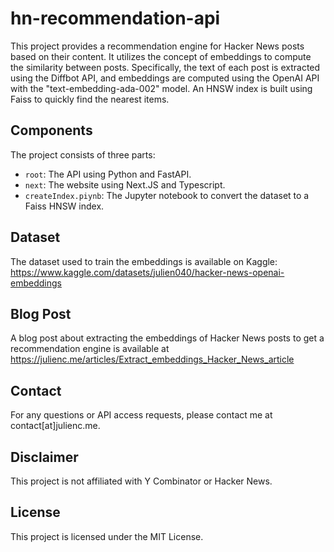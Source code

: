 # hn-recommendation-api

This project provides a recommendation engine for Hacker News posts based on their content. It utilizes the concept of embeddings to compute the similarity between posts. Specifically, the text of each post is extracted using the Diffbot API, and embeddings are computed using the OpenAI API with the "text-embedding-ada-002" model. An HNSW index is built using Faiss to quickly find the nearest items.

## Components

The project consists of three parts:

-   `root`: The API using Python and FastAPI.
-   `next`: The website using Next.JS and Typescript.
-   `createIndex.piynb`: The Jupyter notebook to convert the dataset to a Faiss HNSW index.

## Dataset

The dataset used to train the embeddings is available on Kaggle: https://www.kaggle.com/datasets/julien040/hacker-news-openai-embeddings

## Blog Post

A blog post about extracting the embeddings of Hacker News posts to get a recommendation engine is available at https://julienc.me/articles/Extract_embeddings_Hacker_News_article

## Contact

For any questions or API access requests, please contact me at contact[at]julienc.me.

## Disclaimer

This project is not affiliated with Y Combinator or Hacker News.

## License

This project is licensed under the MIT License.